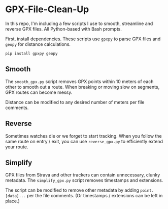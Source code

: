 # GPX-File-Clean-Up
In this repo, I'm including a few scripts I use to smooth, streamline and reverse GPX files. All Python-based with Bash prompts.

First, install dependencies. These scripts use `gpxpy` to parse GPX files and `geopy` for distance calculations.

`pip install gpxpy geopy`

## Smooth

The `smooth_gpx.py` script removes GPX points within 10 meters of each other to smooth out a route. When breaking or moving slow on segments, GPX routes can become messy.

Distance can be modified to any desired number of meters per file comments.

## Reverse

Sometimes watches die or we forget to start tracking. When you follow the same route on entry / exit, you can use `reverse_gpx.py` to efficiently extend your route.

## Simplify

GPX files from Strava and other trackers can contain unnecessary, clunky metadata. The `simplify_gpx.py` script removes timestamps and extensions.

The script can be modified to remove other metadata by adding `point.[data]...` per the file comments. (Or timestamps / extensions can be left in place.)
